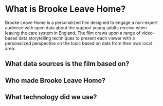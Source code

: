# What is Brooke Leave Home?
Brooke Leave Home is a personalized film designed to engage a non-expert audience with open data about the support young adults receive when leaving the care system in England. The film draws upon a range of video-based data storytelling techniques to present each viewer with a personalized perspective on the topic based on data from their own local area.



## What data sources is the film based on?




## Who made Brooke Leave Home?


## What technology did we use?

